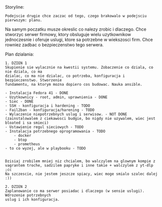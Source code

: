 Storyline:

	Podejscie drugie chce zaczac od tego, czego brakowalo w podejsciu pierwszym: planu.
Na samym poczatku musze okreslic co nalezy zrobic i dlaczego. Chce stworzyc serwer firmowy,
ktory obsluguje wielu uzytkownikow jednoczesnie i oferuje uslugi, ktore sa potrzebne w wiekszosci firm.
Chce rowniez zadbac o bezpieczenstwo tego serwera.

Plan dzialania:

	1. DZIEN 1
	Skupienie sie wylacznie na kwestii systemu. Zobaczenie co dziala, co nie dziala, co ma 
	dzialac, co ma nie dzialac, co potrzeba, konfiguracja i bezpieczenstwo. Stworzenie
	fundamentu, na ktorym mozna dopiero cos budowac. Nauka ansible.
	
	- Instalacja Fedora 41 - DONE
	- Uzytkownicy - root, admin, uprawnienia - DONE
	- Siec - DONE
	- SSH - konfiguracja i hardening - TODO
	- Fail2ban - konfiguracja/harening - TODO
	- Wylaczenie niepotrzebnych uslug i serwisow. - NOT DONE (zainstalowalem z ciekawosci budgie, bo nigdy nie uzywalem, wiec jest bloated i sa smieci)
	- Ustawienie regul sieciowych - TODO
	- Instalacja potrzebnego oprogramowania - TODO
		- docker
		- btop
		- prometheus
	- to co wyzej, ale w playbooku - TODO


	Dzisiaj zrobilem mniej niz chcialem, bo walczylem na glownym kompie z vagrantem troche, sadzilem papryke i inne takie + walczylem z yt-dlp ;cc
	Na szczescie, nie jestem jeszcze spiacy, wiec moge smialo szalec dalej :))

	2. DZIEN 2
	Zaplanowanie co ma serwer posiadac i dlaczego (w sensie uslugi). Wdrozenie potrzebnych
	uslug i ich konfiguracja.
